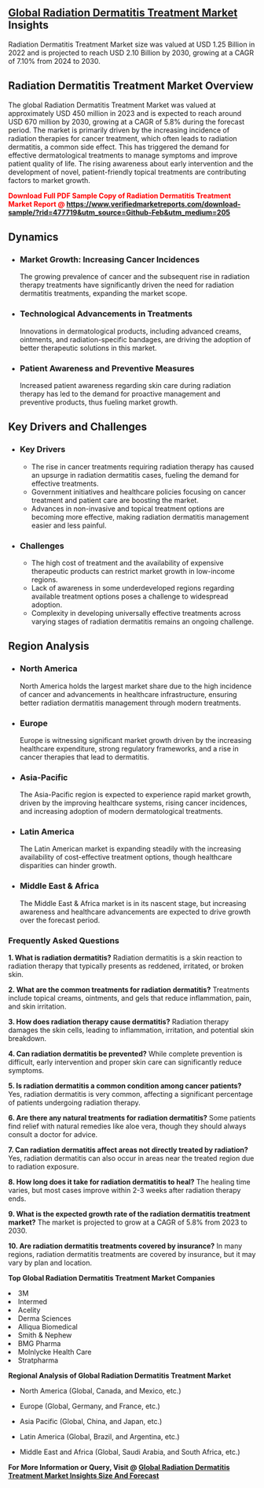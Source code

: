 <h2><a href="https://www.verifiedmarketreports.com/download-sample/?rid=477719&amp;utm_source=Github&amp;utm_medium=205" target="_blank">Global Radiation Dermatitis Treatment Market</a> Insights</h2><p>Radiation Dermatitis Treatment Market size was valued at USD 1.25 Billion in 2022 and is projected to reach USD 2.10 Billion by 2030, growing at a CAGR of 7.10% from 2024 to 2030.</p><p> <h2>Radiation Dermatitis Treatment Market Overview</h2> <p>The global Radiation Dermatitis Treatment Market was valued at approximately USD 450 million in 2023 and is expected to reach around USD 670 million by 2030, growing at a CAGR of 5.8% during the forecast period. The market is primarily driven by the increasing incidence of radiation therapies for cancer treatment, which often leads to radiation dermatitis, a common side effect. This has triggered the demand for effective dermatological treatments to manage symptoms and improve patient quality of life. The rising awareness about early intervention and the development of novel, patient-friendly topical treatments are contributing factors to market growth.</p> <p><strong><p><span class=""><span style="color: #ff0000;"><strong>Download Full PDF Sample Copy of Radiation Dermatitis Treatment Market Report</strong> @ </span><a href="https://www.verifiedmarketreports.com/download-sample/?rid=477719&amp;utm_source=Github-Feb&amp;utm_medium=205" target="_blank">https://www.verifiedmarketreports.com/download-sample/?rid=477719&amp;utm_source=Github-Feb&amp;utm_medium=205</a></span></p></strong></p> <h2>Dynamics</h2> <ul> <li><h3>Market Growth: Increasing Cancer Incidences</h3> The growing prevalence of cancer and the subsequent rise in radiation therapy treatments have significantly driven the need for radiation dermatitis treatments, expanding the market scope.</li> <li><h3>Technological Advancements in Treatments</h3> Innovations in dermatological products, including advanced creams, ointments, and radiation-specific bandages, are driving the adoption of better therapeutic solutions in this market.</li> <li><h3>Patient Awareness and Preventive Measures</h3> Increased patient awareness regarding skin care during radiation therapy has led to the demand for proactive management and preventive products, thus fueling market growth.</li> </ul> <h2>Key Drivers and Challenges</h2> <ul> <li><h3>Key Drivers</h3> <ul> <li>The rise in cancer treatments requiring radiation therapy has caused an upsurge in radiation dermatitis cases, fueling the demand for effective treatments.</li> <li>Government initiatives and healthcare policies focusing on cancer treatment and patient care are boosting the market.</li> <li>Advances in non-invasive and topical treatment options are becoming more effective, making radiation dermatitis management easier and less painful.</li> </ul> </li> <li><h3>Challenges</h3> <ul> <li>The high cost of treatment and the availability of expensive therapeutic products can restrict market growth in low-income regions.</li> <li>Lack of awareness in some underdeveloped regions regarding available treatment options poses a challenge to widespread adoption.</li> <li>Complexity in developing universally effective treatments across varying stages of radiation dermatitis remains an ongoing challenge.</li> </ul> </li> </ul> <h2>Region Analysis</h2> <ul> <li><h3>North America</h3> North America holds the largest market share due to the high incidence of cancer and advancements in healthcare infrastructure, ensuring better radiation dermatitis management through modern treatments.</li> <li><h3>Europe</h3> Europe is witnessing significant market growth driven by the increasing healthcare expenditure, strong regulatory frameworks, and a rise in cancer therapies that lead to dermatitis.</li> <li><h3>Asia-Pacific</h3> The Asia-Pacific region is expected to experience rapid market growth, driven by the improving healthcare systems, rising cancer incidences, and increasing adoption of modern dermatological treatments.</li> <li><h3>Latin America</h3> The Latin American market is expanding steadily with the increasing availability of cost-effective treatment options, though healthcare disparities can hinder growth.</li> <li><h3>Middle East & Africa</h3> The Middle East & Africa market is in its nascent stage, but increasing awareness and healthcare advancements are expected to drive growth over the forecast period.</li> </ul> <h3>Frequently Asked Questions</h3> <p><strong>1. What is radiation dermatitis?</strong> Radiation dermatitis is a skin reaction to radiation therapy that typically presents as reddened, irritated, or broken skin.</p> <p><strong>2. What are the common treatments for radiation dermatitis?</strong> Treatments include topical creams, ointments, and gels that reduce inflammation, pain, and skin irritation.</p> <p><strong>3. How does radiation therapy cause dermatitis?</strong> Radiation therapy damages the skin cells, leading to inflammation, irritation, and potential skin breakdown.</p> <p><strong>4. Can radiation dermatitis be prevented?</strong> While complete prevention is difficult, early intervention and proper skin care can significantly reduce symptoms.</p> <p><strong>5. Is radiation dermatitis a common condition among cancer patients?</strong> Yes, radiation dermatitis is very common, affecting a significant percentage of patients undergoing radiation therapy.</p> <p><strong>6. Are there any natural treatments for radiation dermatitis?</strong> Some patients find relief with natural remedies like aloe vera, though they should always consult a doctor for advice.</p> <p><strong>7. Can radiation dermatitis affect areas not directly treated by radiation?</strong> Yes, radiation dermatitis can also occur in areas near the treated region due to radiation exposure.</p> <p><strong>8. How long does it take for radiation dermatitis to heal?</strong> The healing time varies, but most cases improve within 2-3 weeks after radiation therapy ends.</p> <p><strong>9. What is the expected growth rate of the radiation dermatitis treatment market?</strong> The market is projected to grow at a CAGR of 5.8% from 2023 to 2030.</p> <p><strong>10. Are radiation dermatitis treatments covered by insurance?</strong> In many regions, radiation dermatitis treatments are covered by insurance, but it may vary by plan and location.</p> </p><p><strong>Top Global Radiation Dermatitis Treatment Market Companies</strong></p><div data-test-id=""><p><li>3M</li><li> Intermed</li><li> Acelity</li><li> Derma Sciences</li><li> Alliqua Biomedical</li><li> Smith & Nephew</li><li> BMG Pharma</li><li> Molnlycke Health Care</li><li> Stratpharma</li></p><div><strong>Regional Analysis of&nbsp;Global Radiation Dermatitis Treatment Market</strong></div><ul><li dir="ltr"><p dir="ltr">North America&nbsp;(Global, Canada, and Mexico, etc.)</p></li><li dir="ltr"><p dir="ltr">Europe (Global, Germany, and France, etc.)</p></li><li dir="ltr"><p dir="ltr">Asia Pacific&nbsp;(Global, China, and Japan, etc.)</p></li><li dir="ltr"><p dir="ltr">Latin America&nbsp;(Global, Brazil, and Argentina, etc.)</p></li><li dir="ltr">Middle East and Africa&nbsp;(Global, Saudi Arabia, and South Africa, etc.)</li></ul><p><strong>For More Information or Query, Visit @&nbsp;</strong><strong><a href="https://www.verifiedmarketreports.com/product/radiation-dermatitis-treatment-market-size-and-forecast/?utm_source=Github&amp;utm_medium=205" target="_blank">Global Radiation Dermatitis Treatment Market Insights Size And Forecast</a></strong></p></div>

